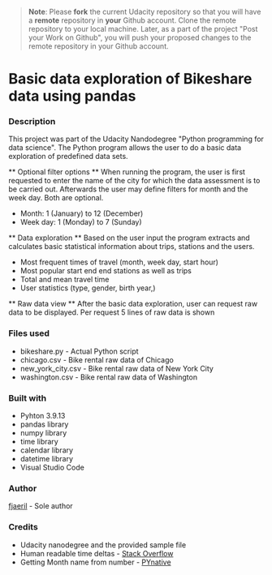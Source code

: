 >**Note**: Please **fork** the current Udacity repository so that you will have a **remote** repository in **your** Github account. Clone the remote repository to your local machine. Later, as a part of the project "Post your Work on Github", you will push your proposed changes to the remote repository in your Github account.

# Basic data exploration of Bikeshare data using pandas

### Description
This project was part of the Udacity Nandodegree "Python programming for data science". The Python program allows the user to do a basic data exploration of predefined data sets.

** Optional filter options **
When running the program, the user is first requested to enter the name of the city for which the data assessment is to be carried out. Afterwards the user may define filters for month and the week day. Both are optional.
* Month: 1 (January) to 12 (December)
* Week day: 1 (Monday) to 7 (Sunday)

** Data exploration **
Based on the user input the program extracts and calculates basic statistical information about trips, stations and the users.
* Most frequent times of travel (month, week day, start hour)
* Most popular start end end stations as well as trips
* Total and mean travel time
* User statistics (type, gender, birth year,)

** Raw data view **
After the basic data exploration, user can request raw data to be displayed. Per request 5 lines of raw data is shown

### Files used
* bikeshare.py - Actual Python script
* chicago.csv - Bike rental raw data of Chicago
* new_york_city.csv - Bike rental raw data of New York City
* washington.csv - Bike rental raw data of Washington

### Built with
* Pyhton 3.9.13
* pandas library
* numpy library
* time library
* calendar library
* datetime library
* Visual Studio Code

### Author
[fjaeril](https://github.com/fjaeril/) - Sole author

### Credits
* Udacity nanodegree and the provided sample file
* Human readable time deltas - [Stack Overflow](https://stackoverflow.com/questions/538666/format-timedelta-to-string)
* Getting Month name from number - [PYnative](https://pynative.com/python-get-month-name-from-number/)

